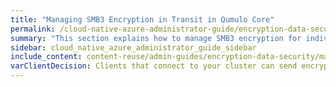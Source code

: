 ```yaml
---
title: "Managing SMB3 Encryption in Transit in Qumulo Core"
permalink: /cloud-native-azure-administrator-guide/encryption-data-security/managing-smb3-encryption-in-transit.html
summary: "This section explains how to manage SMB3 encryption for individual shares or entire clusters in Qumulo Core 2.14 (and higher)."
sidebar: cloud_native_azure_administrator_guide_sidebar
include_content: content-reuse/admin-guides/encryption-data-security/managing-smb3-encryption-in-transit.md
varClientDecision: Clients that connect to your cluster can send encrypted or unencrypted packets when your cluster doesn't require encryption.
---
```

